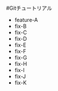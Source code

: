 #Gitチュートリアル

  - feature-A
  - fix-B
  - fix-C
  - fix-D
  - fix-E
  - fix-F
  - fix-G
  - fix-H
  - fix-I
  - fix-J
  - fix-K